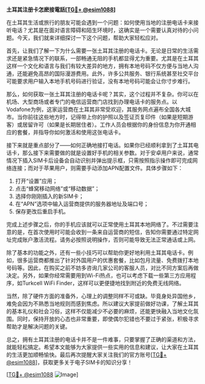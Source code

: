 **土耳其注册卡怎麽接電話[[TG💪+ @esim1088](https://t.me/s/esim1088)]**

在土耳其生活或旅行的朋友可能会遇到一个问题：如何使用当地的注册电话卡来接听电话？尤其是在面对语言障碍和陌生环境时，这确实是一个需要认真对待的小问题。今天，我们就来详细探讨一下这个问题，帮助大家轻松应对。

首先，让我们了解一下为什么需要一张土耳其注册的电话卡。无论是日常的生活需求还是紧急情况下的联系，一部畅通无阻的手机都显得尤为重要。尤其是在土耳其这样一个文化和语言与我们有较大差异的地方，拥有本地号码不仅方便与当地人沟通，还能避免高昂的国际漫游费用。此外，许多公共服务、银行系统甚至社交平台可能要求用户输入本地手机号码进行验证，没有本地号码可能会让你寸步难行。

那么，如何获取一张土耳其注册的电话卡呢？其实，这个过程并不复杂。你可以在机场、大型商场或者专门的电信运营商门店找到办理电话卡的服务点。以Vodafone为例，这家运营商在土耳其非常受欢迎，其服务网点遍布全国各大城市。当你前往这些地方时，记得带上你的护照以及签证页复印件（如果是短期游客）或居留许可（如果是长期居住者）。工作人员会根据你的身份信息为你开通相应的套餐，并指导你如何激活和使用这张电话卡。

接下来就是重点部分了——如何正确地接打电话。如果你已经顺利拿到了土耳其电话卡，那么接下来需要做的就是设置好手机的相关参数。对于安卓用户来说，通常情况下插入SIM卡后设备会自动识别并弹出提示框，只需按照指示操作即可完成网络连接；而对于苹果用户，则需要手动添加APN配置文件。具体步骤如下：

1. 打开“设置”应用；
2. 点击“蜂窝移动网络”或“移动数据”；
3. 选择你刚刚插入的新SIM卡；
4. 在“APN”选项中输入运营商提供的服务器地址及端口号；
5. 保存更改后重启手机。

完成上述步骤之后，你的手机应该就可以正常使用土耳其本地网络了。不过需要注意的是，在首次使用时可能会收到一条来自运营商的短信，告知你需要通过特定网址完成账户激活流程。请务必按照说明操作，否则可能导致无法正常通话或上网。

除了基本的功能之外，还有一些小技巧可以帮助你更好地利用土耳其电话卡。例如，很多运营商都推出了针对外国用户的优惠套餐，比如包月流量、免费拨打本地号码等。因此，在购买之前不妨多咨询几家公司的客服人员，对比不同方案后再做决定。另外，如果你经常需要用到Wi-Fi热点，也可以考虑下载一些第三方应用程序，如Turkcell WiFi Finder，这样可以更便捷地找到附近的免费无线网络。

当然，除了硬件方面的准备外，心理上的调整同样不可或缺。毕竟身处异国他乡，难免会因为不熟悉当地规则而感到焦虑。所以建议大家提前做好功课，了解土耳其的基本礼仪和社会习俗，这样不仅能减少不必要的麻烦，还能更快融入当地文化氛围。同时，保持开放的心态也非常重要，即使偶尔犯错也不要过于紧张，积极寻求帮助才是解决问题的关键。

总之，拥有土耳其注册的电话卡并不是一件难事，只要掌握了正确的渠道和方法，就能轻松搞定。希望本文能够为大家提供一些实用的信息和建议，让大家在土耳其的生活更加顺畅愉快。最后再次提醒大家关注我们的官方账号[[TG💪+ @esim1088](https://t.me/s/esim1088)]，获取更多关于电子SIM卡的知识分享！

[[TG💪+ @esim1088](https://t.me/s/esim1088) ![Image](https://i.postimg.cc/4NQfJmqS/Snipaste-2025-05-13-00-14-12.png)]